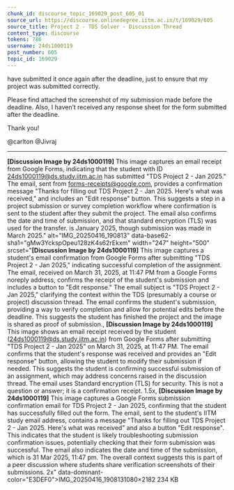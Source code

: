 ```yaml
---
chunk_id: discourse_topic_169029_post_605_01
source_url: https://discourse.onlinedegree.iitm.ac.in/t/169029/605
source_title: Project 2 - TDS Solver - Discussion Thread
content_type: discourse
tokens: 786
username: 24ds1000119
post_number: 605
topic_id: 169029
---
```


 have submitted it once again after the deadline, just to ensure that my project was submitted correctly.

Please find attached the screenshot of my submission made before the deadline. Also, I haven’t received any response sheet for the form submitted after the deadline.

Thank you!

@carlton @Jivraj

---

**[Discussion Image by 24ds1000119]** This image captures an email receipt from Google Forms, indicating that the student with ID 24ds1000119@ds.study.iitm.ac.in has submitted "TDS Project 2 - Jan 2025." The email, sent from forms-receipts@google.com, provides a confirmation message "Thanks for filling out TDS Project 2 - Jan 2025. Here's what was received," and includes an "Edit response" button. This suggests a step in a project submission or survey completion workflow where confirmation is sent to the student after they submit the project. The email also confirms the date and time of submission, and that standard encryption (TLS) was used for the transfer. is January 2025, though submission was made in March 2025." alt="IMG_20250416_190813" data-base62-sha1="gMw3YckspOpeu128zK4s62rEkxm" width="247" height="500" srcset="**[Discussion Image by 24ds1000119]** This image captures a student's email confirmation from Google Forms after submitting "TDS Project 2 - Jan 2025," indicating successful completion of the assignment. The email, received on March 31, 2025, at 11:47 PM from a Google Forms noreply address, confirms the receipt of the student's submission and includes a button to "Edit response." The email subject is "TDS Project 2 - Jan 2025," clarifying the context within the TDS (presumably a course or project) discussion thread. The email confirms the student's submission, providing a way to verify completion and allow for potential edits before the deadline. This suggests the student has finished the project and the image is shared as proof of submission., **[Discussion Image by 24ds1000119]** This image shows an email receipt received by the student (24ds1000119@ds.study.iitm.ac.in) from Google Forms after submitting "TDS Project 2 - Jan 2025" on March 31, 2025, at 11:47 PM. The email confirms that the student's response was received and provides an "Edit response" button, allowing the student to modify their submission if needed. This suggests the student is confirming successful submission of an assignment, which may address concerns raised in the discussion thread. The email uses Standard encryption (TLS) for security. This is not a question or answer; it is a confirmation receipt. 1.5x, **[Discussion Image by 24ds1000119]** This image captures a Google Forms submission confirmation email for TDS Project 2 - Jan 2025, confirming that the student has successfully filled out the form. The email, sent to the student's IITM study email address, contains a message "Thanks for filling out TDS Project 2 - Jan 2025. Here's what was received" and also a button "Edit response". This indicates that the student is likely troubleshooting submission confirmation issues, potentially checking that their form submission was successful. The email also indicates the date and time of the submission, which is 31 Mar 2025, 11:47 pm. The overall context suggests this is part of a peer discussion where students share verification screenshots of their submissions. 2x" data-dominant-color="E3DEF0">IMG_20250416_1908131080×2182 234 KB
